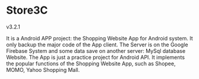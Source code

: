 # Store3C
v3.2.1

  It is a Android APP project: the Shopping Website App for Android system. It only backup the major code of the App client. The Server 
is on the Google Firebase System and some data save on another server: MySql database Website. The App is just a practice project for 
Android API. It implements the popular functions of the Shopping Website App, such as Shopee, MOMO, Yahoo Shopping Mall. 
